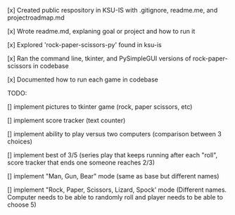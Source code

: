 [x] Created public respository in KSU-IS with .gitignore, readme.me, and projectroadmap.md

[x] Wrote readme.md, explaning goal or project and how to run it

[x] Explored 'rock-paper-scissors-py' found in ksu-is

[x] Ran the command line, tkinter, and PySimpleGUI versions of rock-paper-scissors in codebase

[x] Documented how to run each game in codebase

TODO:

[] implement pictures to tkinter game (rock, paper scissors, etc)

[] implement score tracker (text counter)

[] implement ability to play versus two computers (comparison between 3 choices)

[] implement best of 3/5 (series play that keeps running after each "roll", score tracker that ends one someone reaches 2/3)

[] implement "Man, Gun, Bear" mode (same as base but different names)

[] implement "Rock, Paper, Scissors, Lizard, Spock' mode (Different names. Computer needs to be able to randomly roll and player needs to be able to choose 5)